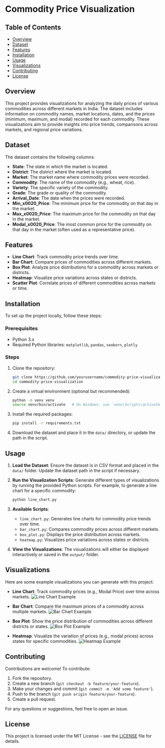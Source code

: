 
# Commodity Price Visualization

## Table of Contents
- [Overview](#overview)
- [Dataset](#dataset)
- [Features](#features)
- [Installation](#installation)
- [Usage](#usage)
- [Visualizations](#visualizations)
- [Contributing](#contributing)
- [License](#license)

## Overview
This project provides visualizations for analyzing the daily prices of various commodities across different markets in India. The dataset includes information on commodity names, market locations, dates, and the prices (minimum, maximum, and modal) recorded for each commodity. These visualizations aim to provide insights into price trends, comparisons across markets, and regional price variations.

## Dataset
The dataset contains the following columns:
- **State**: The state in which the market is located.
- **District**: The district where the market is located.
- **Market**: The market name where commodity prices were recorded.
- **Commodity**: The name of the commodity (e.g., wheat, rice).
- **Variety**: The specific variety of the commodity.
- **Grade**: The grade or quality of the commodity.
- **Arrival_Date**: The date when the prices were recorded.
- **Min_x0020_Price**: The minimum price for the commodity on that day in the market.
- **Max_x0020_Price**: The maximum price for the commodity on that day in the market.
- **Modal_x0020_Price**: The most common price for the commodity on that day in the market (often used as a representative price).

## Features
- **Line Chart**: Track commodity price trends over time.
- **Bar Chart**: Compare prices of commodities across different markets.
- **Box Plot**: Analyze price distributions for a commodity across markets or districts.
- **Heatmap**: Visualize price variations across states or districts.
- **Scatter Plot**: Correlate prices of different commodities across markets or time.

## Installation
To set up the project locally, follow these steps:

### Prerequisites
- Python 3.x
- Required Python libraries: `matplotlib`, `pandas`, `seaborn`, `plotly`

### Steps
1. Clone the repository:
   ```bash
   git clone https://github.com/yourusername/commodity-price-visualization.git
   cd commodity-price-visualization
   ```

2. Create a virtual environment (optional but recommended):
   ```bash
   python -m venv venv
   source venv/bin/activate   # On Windows, use `venv\Scripts\activate`
   ```

3. Install the required packages:
   ```bash
   pip install -r requirements.txt
   ```

4. Download the dataset and place it in the `data/` directory, or update the path in the script.

## Usage
1. **Load the Dataset**: 
   Ensure the dataset is in CSV format and placed in the `data/` folder. Update the dataset path in the script if necessary.

2. **Run the Visualization Scripts**: 
   Generate different types of visualizations by running the provided Python scripts. 
   For example, to generate a line chart for a specific commodity:
   ```bash
   python line_chart.py
   ```

3. **Available Scripts**:
   - `line_chart.py`: Generates line charts for commodity price trends over time.
   - `bar_chart.py`: Compares commodity prices across different markets.
   - `box_plot.py`: Displays the price distribution across markets.
   - `heatmap.py`: Visualizes price variations across states or districts.
   
4. **View the Visualizations**: 
   The visualizations will either be displayed interactively or saved in the `output/` folder.

## Visualizations
Here are some example visualizations you can generate with this project:

- **Line Chart**: Track commodity prices (e.g., Modal Price) over time across markets.
  ![Line Chart Example](images/line_chart_example.png)

- **Bar Chart**: Compare the maximum prices of a commodity across multiple markets.
  ![Bar Chart Example](images/bar_chart_example.png)

- **Box Plot**: Show the price distribution of commodities across different districts or states.
  ![Box Plot Example](images/box_plot_example.png)

- **Heatmap**: Visualize the variation of prices (e.g., modal prices) across states for specific commodities.
  ![Heatmap Example](images/heatmap_example.png)

## Contributing
Contributions are welcome! To contribute:
1. Fork the repository.
2. Create a new branch (`git checkout -b feature/your-feature`).
3. Make your changes and commit (`git commit -m 'Add some feature'`).
4. Push to the branch (`git push origin feature/your-feature`).
5. Create a pull request.

For any questions or suggestions, feel free to open an issue.

## License
This project is licensed under the MIT License - see the [LICENSE](LICENSE) file for details.
